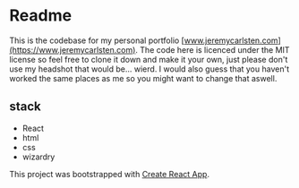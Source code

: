 # Readme
This is the codebase for my personal portfolio [www.jeremycarlsten.com](https://www.jeremycarlsten.com). The code here is licenced under the MIT license so feel free to clone it down and make it your own, just please don't use my headshot that would be... wierd.
I would also guess that you haven't worked the same places as me so you might want to change that aswell. 


## stack
- React
- html
- css
- wizardry

This project was bootstrapped with [Create React App](https://github.com/facebook/create-react-app).
